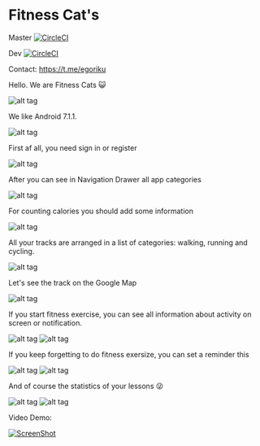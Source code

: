 # Fitness Cat's
Master [![CircleCI](https://circleci.com/gh/egorikftp/FitnessCats/tree/master.svg?style=svg)](https://circleci.com/gh/egorikftp/FitnessCats/tree/master)

Dev [![CircleCI](https://circleci.com/gh/egorikftp/FitnessCats/tree/dev.svg?style=svg)](https://circleci.com/gh/egorikftp/FitnessCats/tree/dev)

Contact: https://t.me/egoriku

Hello. We are Fitness Cats :smiley_cat:

![alt tag](https://lh3.googleusercontent.com/aO3p4IrOtIpaHkfOt4bNmizC6n6GmOI8eXPha_SE1V6R_ioxLUv0qReXom0ge1T4p1GjFNdsp_BxOVHHqucDX01ryodOLkgfKN_uX5eU_qsXhIWR76qr_egimgX90PXeYfwxvJ8=w400-h942-no) 

We like Android 7.1.1.

![alt tag](https://lh3.googleusercontent.com/Wa5tHR-gMlgkdTL9X3GcA1wJpH36UGlHZ7yGNr8a4EwToKpZuYOH8EO6ZAB6e2Niz1P3kC5Ix3LRNeraMOybL88UKIjvp0uueCm9u_c850A2Tehth1txieudHl_2ceFLHMc_7ic=w400-h922-no) 

First af all, you need sign in or register

![alt tag](https://lh3.googleusercontent.com/yVjubnVbmJADXnDAfL817yGLQTTvbsqumK_fNd_GUBM5JYgBGVmTpCbi5Jp7xGh4kWXj--_UujzMkeYHXLah-N3OVrSpnyYYTlQRNNMmMFlAUdOBFLEpipY030HOtwIBIoglWpM=w400-h922-no) 

After you can see in Navigation Drawer all app categories

![alt tag](https://lh3.googleusercontent.com/wOo2W2rDOz6u74vWFKIbW5l1NkjvaLMijlGQvVCvcRKcm8hbJumYGpXM_G4P0EuJYR3O-OIgxS02ryHfV6qIU5aiS6-oVPxm-tPvRz4DI8uOaGwhvo-yLYztVYICj9DuHD93Zhg=w400-h922-no) 

For counting calories you should add some information

![alt tag](https://lh3.googleusercontent.com/FW7kcqoX2faq271KSIM27UB9aL4ao9LxJ1o3y40spVsjG5O9WsrmWbI7nE9o1a64zEwfqncP6aAnEJH981w4Oy5edqATB0gkE9fiCDOOwVbmZuYdtk3qDbW64nJXjo26F6nMHxU=w400-h922-no)

All your tracks are arranged in a list of categories: walking, running and cycling.

![alt tag](https://lh3.googleusercontent.com/6yDNI_m01aFhFj5K644mTkeEVFiC-Jrox0z4deS4K7PLC8Cd1s9KUEsT1j_meHb1rxEWP2AlCJH-QKp8TFjRGOUfzZOyOxaw5be7SkHavzVe_i3SdvBosOqwgotE3ZYAz8FZjhs=w400-h922-no)

Let's see the track on the Google Map

![alt tag](https://lh3.googleusercontent.com/GBDOH65PMLH--fOKGEF0i-w6xe0eDdAfHVGnAay_q0WkIyinv78BDW50bNA5D_Et65I8p3wXzAgOWw7MxG8T0RTuIjuWex7zAgxhxeNd6P1F5IK_Z1IXJDJkho1Voow7pF8Gse8=w400-h922-no)

If you start fitness exercise, you can see all information about activity on screen or notification.

![alt tag](https://lh3.googleusercontent.com/llbnDBJjEv8GiXnlB8Uw8hcahTg7R77wzJSmD9sdoY8JefnEa0aUIIe3JJo3MPJ4-2OPObj7uEhbK1_fXzMZNtWZdu2Pq4VbUF1KTYQLQJaWq9gaQCqNzJWX88TUCm2dmfqe7Lg=w400-h922-no)
![alt tag](https://lh3.googleusercontent.com/RM4MXPsqh3lm7_0FVeiChLmgMCaxMp_19ap3sh7itFqFuKDxKwor2zwQPVhy4NefzCQQ23u-qF0Vpdx-2IkwBiqWH0QL3RrlQSCE212DZM2o-g7ReXMYzF4f3NdoPW0VCJ-m0es=w400-h922-no)

If you keep forgetting to do fitness exersize, you can set a reminder this

![alt tag](https://lh3.googleusercontent.com/qbJPlJ8HapMOzLMNZXnWBP3DVFSAGHDTaMJ3_p6Mk9JASaPbIiQNr-ZXRPrlb6IdvdnK0dYQi0flRsUAyZsec6onmIxFj_fNZuhTxGn9b49nfRvnAxoiRq-XaBP30zxpPkz_8bk=w400-h922-no)
![alt tag](https://lh3.googleusercontent.com/eVguRm8NG1B8Bb4FodkQqJPqgWIG0nhdEK7IAgnF9tZtD9CSVyf2rtIZnCIqN06V3Jgu4Di3aKq79Ir9RiYAU_YV0s7530eGfhJBEgYbdWHk6Hj-Ld69oKLq61vNDLQ0vossM14=w400-h922-no)

And of course the statistics of your lessons :stuck_out_tongue_winking_eye:

![alt tag](https://lh3.googleusercontent.com/mSKimD-i_C1XMpVrkkVPZQ9krf1USViax_Tz4FMqjY8qz2_wu6UpaEYSbyfGX9sLQlkDsjeEki6LwcT7SIUKbSlM3mxaEoma7PPkBUsWJI2I_bTUHhObYr47W9cxkxGM3NI7lfY=w400-h922-no)
![alt tag](https://lh3.googleusercontent.com/vQX9LbS3NTiCc_8aHOt1Wkkrsos0UP2r3IqF0Bm-3KP6qtq5dkNLAzlipr6_aqmb4r-zKG8cIoCTZCIufme06P0uadKr2ac4lDedMI6_fMmMbwInsM4krY2BAiDn5iYE6lNy544=w400-h922-no)


Video Demo:

[![ScreenShot](https://img.youtube.com/vi/Jl3IRqGOrtg/sddefault.jpg)](https://www.youtube.com/watch?v=Jl3IRqGOrtg)
